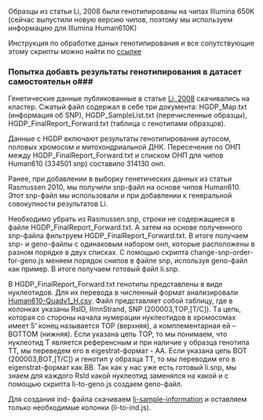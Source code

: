 
Образцы из статьи Li, 2008 были генотипированы на чипах Illumina 650K (сейчас выпустили новую версию чипов, поэтому мы используем информацию для Illumina Human610K)

Инструкция по обработке даных генотипирования и все сопутствующие этому скрипты можно найти по [ссылке](https://gitlab.com/stasundr/nivkhi-geno-17/blob/master/Li2008.md)

### Попытка добавть результаты генотипирования в датасет самостоятельн о###

Генетические данные  публикованные в статье [Li, 2008](http://hagsc.org/hgdp/files.html) скачивались на кластер. Сжатый файл содержал в себе три документа: HGDP_Map.txt (информация об SNP), HGDP_SampleList.txt (перечисленные образцы), HGDP_FinalReport_Forward.txt (таблица с генотипами образцов). 

Данные с HGDP включают результаты генотипирования аутосом, половых хромосом и митохондриальной ДНК. Пересечение по ОНП между HGDP_FinalReport_Forward.txt и списком ОНП для чипов Human610 (334501 snp) составило 314130 онп.

Ранее, при добавлении в выборку генетических данных из статьи Rasmussen 2010, мы получили snp-файл на основе чипов Human610. Этот snp-файл мы использовали и при добавлении к генеральной совокупности результатов Li.

Необходимо убрать из Rasmussen.snp, строки не содержащиеся в файле HGDP_FinalReport_Forward.txt. А затем на основе полученного snp-файла фильтруем HGDP_FinalReport_Forward.txt. В итоге получаем snp- и geno-файлы с одинаковым набором онп, которые расположены в разном порядке в двух списках. 
С помощью скрипта change-snp-order-for-geno.js меняем порядок снипов в файле snp, используя geno-файл как пример. В итоге получаем готовый файл li.snp.

В HGDP_FinalReport_Forward.txt генотипы представлены в виде нуклеотидов. Для их перевода в численный формат анализировали [Human610-Quadv1_H.csv](http://www.well.ox.ac.uk/~wrayner/strand/). Файл представляет собой таблицу, где в колонках указаны RsID, IlmnStrand, SNP (200003,TОР,[T/C]). Tа цепь, которая со стороны начала нумерации нуклеотидов в хромосомах имеет 5’ конец называется TOP  (верхняя), а комплементарная ей –  BOTTOM (нижняя). Если указана цепь TOP, то мы понимаем, что нуклеотид Т является референсным и при наличие у образца генотипа TТ, мы переведем его в eigestrat-формат - АА. Если указана цепь ВОТ (200003,ВОТ,[T/C]) и генотип у образца ТТ, то мы переводим его в eigenstrat-формат как ВВ. Так как у нас уже есть готовый li.snp, мы знаем для каждого RsId какой нуклеотид заменялся на какой и с помощью скрипта li-to-geno.js создаем geno-файл.

Для создания ind- файла скачиваем [li-sample-information](http://math.stanford.edu/~yuany/course/data/ceph_hgdp_minor_code_XNA.sampleInformation.csv) и оставляем только необходимые колонки (li-to-ind.js). 
